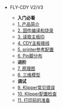 * FLY-CDY V2/V3

  * **入门必看**
  * [1. 产品简介](/board/fly_cdy_v3/README.md)
  * [2. 固件编译和烧录](/board/fly_cdy_v3/flash.md)
  * [3. 读取主板ID](/board/fly_cdy_v3/read_id.md)
  * [4. CDY主板接线](/board/fly_cdy_v3/wiring.md)
  * [5. printer参考配置](/board/fly_cdy_v3/cfg.md)
  * [6. Pin脚分布](/board/fly_cdy_v3/pins.md)
  * **进阶**
  * [7. 原理图](/board/fly_cdy_v3/schematic.md)
  * [8. 三维模型](/board/fly_cdy_v3/3dmodel.md)
  * **调试**
  * [9. Klipper常见错误](/board/fly_e3_v2/klipper_erro.md)
  * [10. Klipper配置检查](/board/fly_e3_v2/klipper_check.md)
  * [11. 打印前的准备](/board/fly_e3_v2/print_prepare.md)
  
  

